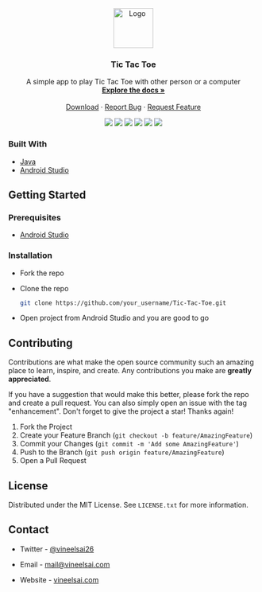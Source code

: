 <!-- PROJECT LOGO -->
<div align="center">
  <a href="https://github.com/VsTechDev/Tic-Tac-Toe">
    <img src="https://raw.githubusercontent.com/VsTechDev/Tic-Tac-Toe/master/app/src/main/res/drawable/img.png" alt="Logo" width="80" height="80">
  </a>

  <h3 align="center">Tic Tac Toe</h3>

  <p align="center">
    A simple app to play Tic Tac Toe with other person or a computer
    <br />
    <a href="https://github.com/VsTechDev/Tic-Tac-Toe"><strong>Explore the docs »</strong></a>
    <br />
    <br />
    <a href="https://play.google.com/store/apps/details?id=com.vs.tictactoe">Download</a>
    ·
    <a href="https://github.com/VsTechDev/Tic-Tac-Toe/issues">Report Bug</a>
    ·
    <a href="https://github.com/VsTechDev/Tic-Tac-Toe/issues">Request Feature</a>
  </p>
</div>

<p align="center">
  <a herf="https://github.com/VsTechDev/Tic-Tac-Toe/graphs/contributors">
    <img src="https://img.shields.io/github/contributors/VsTechDev/Tic-Tac-Toe" />
  </a>
  <a herf="https://github.com/VsTechDev/Tic-Tac-Toe/network/members">
    <img src="https://img.shields.io/github/forks/VsTechDev/Tic-Tac-Toe" />
  </a>
  <a herf="https://github.com/VsTechDev/Tic-Tac-Toe/stargazers">
    <img src="https://img.shields.io/github/stars/VsTechDev/Tic-Tac-Toe" />
  </a>
  <a herf="https://github.com/VsTechDev/Tic-Tac-Toe/issues">
    <img src="https://img.shields.io/github/issues/VsTechDev/Tic-Tac-Toe" />
  </a>
  <a herf="https://github.com/VsTechDev/Tic-Tac-Toe/blob/master/LICENSE.txt">
    <img src="https://img.shields.io/github/license/VsTechDev/Tic-Tac-Toe" />
  </a>
  <a herf="https://play.google.com/store/apps/details?id=com.vs.tictactoe">
    <img src="https://img.shields.io/endpoint?color=blue&url=https%3A%2F%2Fplayshields.herokuapp.com%2Fplay%3Fi%3Dcom.vs.tictactoe%26l%3DPlay%2520Store%26m%3D%24installs" />
  </a>
</p>

### Built With

* [Java](https://www.java.com)
* [Android Studio](https://developer.android.com/studio)

<!-- GETTING STARTED -->
## Getting Started

### Prerequisites

* [Android Studio](https://developer.android.com/studio)

### Installation

* Fork the repo
* Clone the repo

   ```sh
   git clone https://github.com/your_username/Tic-Tac-Toe.git
   ```

* Open project from Android Studio and you are good to go

<!-- CONTRIBUTING -->
## Contributing

Contributions are what make the open source community such an amazing place to learn, inspire, and create. Any contributions you make are **greatly appreciated**.

If you have a suggestion that would make this better, please fork the repo and create a pull request. You can also simply open an issue with the tag "enhancement".
Don't forget to give the project a star! Thanks again!

1. Fork the Project
2. Create your Feature Branch (`git checkout -b feature/AmazingFeature`)
3. Commit your Changes (`git commit -m 'Add some AmazingFeature'`)
4. Push to the Branch (`git push origin feature/AmazingFeature`)
5. Open a Pull Request

<!-- LICENSE -->
## License

Distributed under the MIT License. See `LICENSE.txt` for more information.

<!-- CONTACT -->
## Contact

* Twitter - [@vineelsai26](https://twitter.com/vineelsai26)

* Email - mail@vineelsai.com

* Website - [vineelsai.com](https://vineelsai.com)
